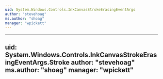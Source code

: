 ```yaml
---
uid: System.Windows.Controls.InkCanvasStrokeErasingEventArgs
author: "stevehoag"
ms.author: "shoag"
manager: "wpickett"
---
```


---
uid: System.Windows.Controls.InkCanvasStrokeErasingEventArgs.Stroke
author: "stevehoag"
ms.author: "shoag"
manager: "wpickett"
---

